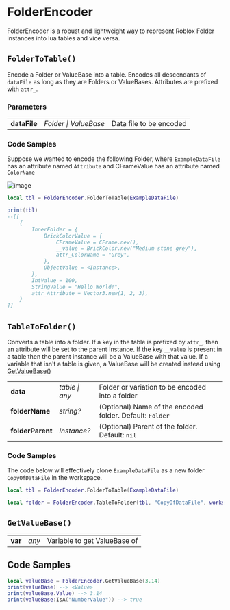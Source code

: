 # FolderEncoder
FolderEncoder is a robust and lightweight way to represent Roblox Folder instances into lua tables and vice versa.


## `FolderToTable()`
Encode a Folder or ValueBase into a table. Encodes all descendants of `dataFile` as long as they are Folders or ValueBases. Attributes are prefixed with `attr_`.
### Parameters
|     |     |     |
| :-- | :-- | :-- |
| **dataFile** | *Folder \| ValueBase* | Data file to be encoded |


### Code Samples
Suppose we wanted to encode the following Folder, where `ExampleDataFile` has an attribute named `Attribute` and CFrameValue has an attribute named `ColorName`

![image](https://github.com/MayorGnarwhal/FolderEncoder/assets/46070329/e42d8349-5615-4566-8c19-116171a4e2a2)


```lua
local tbl = FolderEncoder.FolderToTable(ExampleDataFile)

print(tbl)
--[[
	{
		InnerFolder = {
			BrickColorValue = {
				CFrameValue = CFrame.new(),
				__value = BrickColor.new("Medium stone grey"),
				attr_ColorName = "Grey",
			},
			ObjectValue = <Instance>,
		},
		IntValue = 100,
		StringValue = "Hello World!",
		attr_Attribute = Vector3.new(1, 2, 3),
	}
]]
```

## `TableToFolder()`
Converts a table into a folder. If a key in the table is prefixed by `attr_`, then an attribute will be set to the parent Instance. If the key `__value` is present in a table then the parent instance will be a ValueBase with that value. If a variable that isn't a table is given, a ValueBase will be created instead using [GetValueBase()](#getvaluebase)

|     |     |     |
| :-- | :-- | :-- |
| **data** | *table \| any* | Folder or variation to be encoded into a folder |
| **folderName** | *string?* | (Optional) Name of the encoded folder. Default: `Folder` |
| **folderParent** | *Instance?* | (Optional) Parent of the folder. Default: `nil` |

### Code Samples
The code below will effectively clone `ExampleDataFile` as a new folder `CopyOfDataFile` in the workspace.
```lua
local tbl = FolderEncoder.FolderToTable(ExampleDataFile)

local folder = FolderEncoder.TableToFolder(tbl, "CopyOfDataFile", workspace)
```


## `GetValueBase()`
|     |     |     |
| :-- | :-- | :-- |
| **var** | *any* | Variable to get ValueBase of |

## Code Samples
```lua
local valueBase = FolderEncoder.GetValueBase(3.14)
print(valueBase) --> <Value>
print(valueBase.Value) --> 3.14
print(valueBase:IsA("NumberValue")) --> true
```

